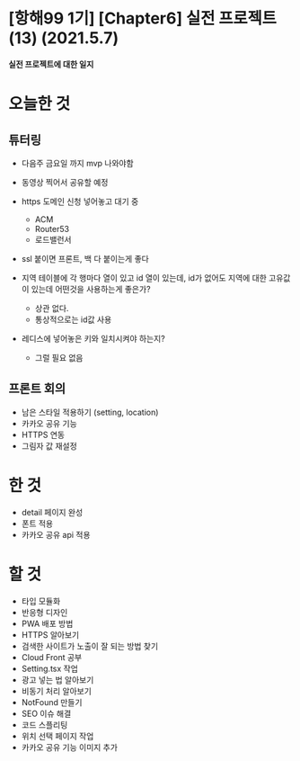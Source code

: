 # [항해99 1기] [Chapter6] 실전 프로젝트 (13) (2021.5.7)



**실전 프로젝트에 대한 일지**



# 오늘한 것

## 튜터링

* 다음주 금요일 까지 mvp 나와야함

* 동영상 찍어서 공유할 예정

* https 도메인 신청 넣어놓고 대기 중

  * ACM
  * Router53
  * 로드밸런서

* ssl 붙이면 프론트, 백 다 붙이는게 좋다

* 지역 테이블에 각 행마다 열이 있고 id 열이 있는데, id가 없어도 지역에 대한 고유값이 있는데 어떤것을 사용하는게 좋은가?

  * 상관 없다.
  * 통상적으로는 id값 사용

* 레디스에 넣어놓은 키와 일치시켜야 하는지?

  * 그럴 필요 없음

  

## 프론트 회의

* 남은 스타일 적용하기 (setting, location)
* 카카오 공유 기능
* HTTPS 연동
* 그림자 값 재설정



# 한 것

* detail 페이지 완성
* 폰트 적용
* 카카오 공유 api 적용



# 할 것

* 타입 모듈화
* 반응형 디자인
* PWA 배포 방법
* HTTPS 알아보기
* 검색한 사이트가 노출이 잘 되는 방법 찾기
* Cloud Front 공부
* Setting.tsx 작업
* 광고 넣는 법 알아보기
* 비동기 처리 알아보기
* NotFound 만들기
* SEO 이슈 해결
* 코드 스플리팅
* 위치 선택 페이지 작업
* 카카오 공유 기능 이미지 추가

